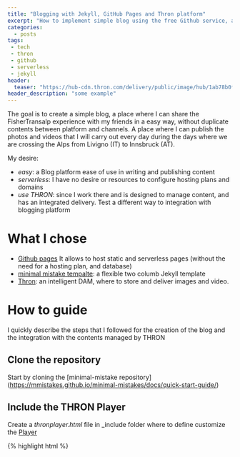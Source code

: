 ```yaml
---
title: "Blogging with Jekyll, GitHub Pages and Thron platform"
excerpt: "How to implement simple blog using the free Github service, a static site generator and the Thron DAM platform to centralize and deliver the multimedia content"
categories:
  - posts
tags: 
 - tech 
 - thron 
 - github
 - serverless
 - jekyll
header: 
  teaser: "https://hub-cdn.thron.com/delivery/public/image/hub/1ab78b0f-caed-4daa-944e-b03ff36f2d4b/1kvrf0/std/0x0/header.jpg"
header_description: "some example"
---
```


The goal is to create a simple blog, a place where I can share the FisherTransalp experience with my friends in a easy way, without duplicate contents between platform and channels.
A place where I can publish the photos and videos that I will carry out every day during the days where we are crossing the Alps from Livigno (IT) to Innsbruck (AT).

My desire:
* *easy*: a Blog platform ease of use in writing and publishing content
* *serverless*: I have no desire or resources to configure hosting plans and domains
* *use THRON*: since I work there and is designed to manage content, and has an integrated delivery. Test a different way to integration with blogging platform

# What I chose
- [Github pages](https://pages.github.com/) It allows to host static and serverless pages (without the need for a hosting plan, and database)
- [minimal mistake tempalte](https://mmistakes.github.io/minimal-mistakes/): a flexible two columb Jekyll template
- [Thron](https://www.thron.com): an intelligent DAM, where to store and deliver images and video.

# How to guide
I quickly describe the steps that I followed for the creation of the blog and the integration with the contents managed by THRON

## Clone the repository
Start by cloning the [minimal-mistake repository] (https://mmistakes.github.io/minimal-mistakes/docs/quick-start-guide/)

## Include the THRON Player
Create a *thronplayer.html* file in _include folder where to define customize the [Player](https://help.thron.com/hc/en-us/articles/115003098433-THRON-Universal-Player)

{% highlight html %} 
<div class="wrapper">
<iframe id="4fmms" width="100%" height="100%" 
src="https://<clientId>-cdn.thron.com/shared/plugins/embed/current/clientId/contentId/pkey" frameborder="0" scrolling="no" allowfullscreen>
</iframe>
</div>
{% endhighlight %}

## Upload your images and video in THRON
This is a simple guide how to upload contents in THRON [link](https://help.thron.com/hc/en-us/articles/203722971-How-to-create-new-content)

## Create a new post and use your images/video
Create a new post and include the thron content using the *player*.
Here some examples:

A responsive image embedded on the page
{% highlight javascript %} 
{{ "{% include thronplayer.html 
contentId=<thron contentId> pkey=<share key> clientId=<thron serviceId>" }}%}
{% endhighlight %}

{% include thronplayer.html contentId="lagorai" divId="image1" pkey="a8yszh" clientId="hub" padding="75%" %}

And the same code for embedding a video content 

{% include thronplayer.html contentId="1ab78b0f-caed-4daa-944e-b03ff36f2d4b" divId="video1" pkey="1kvrf0" clientId="hub" padding="75%" %}
